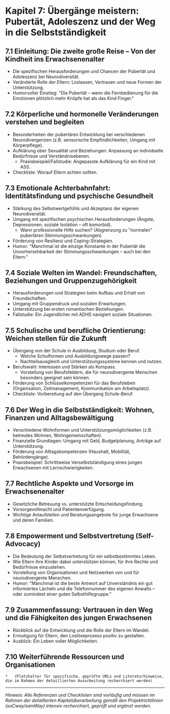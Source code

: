 # Kapitel 7: Übergänge meistern: Pubertät, Adoleszenz und der Weg in die Selbstständigkeit

## 7.1 Einleitung: Die zweite große Reise – Von der Kindheit ins Erwachsenenalter

*   Die spezifischen Herausforderungen und Chancen der Pubertät und Adoleszenz bei Neurodiversität.
*   Veränderte Rolle der Eltern: Loslassen, Vertrauen und neue Formen der Unterstützung.
*   Humorvoller Einstieg: "Die Pubertät – wenn die Fernbedienung für die Emotionen plötzlich mehr Knöpfe hat als das Kind Finger."

## 7.2 Körperliche und hormonelle Veränderungen verstehen und begleiten

*   Besonderheiten der pubertären Entwicklung bei verschiedenen Neurodivergenzen (z.B. sensorische Empfindlichkeiten, Umgang mit Körperpflege).
*   Aufklärung über Sexualität und Beziehungen: Anpassung an individuelle Bedürfnisse und Verständnisebenen.
    *   Praxisbeispiel/Fallstudie: Angepasste Aufklärung für ein Kind mit ASS.
*   Checkliste: Worauf Eltern achten sollten.

## 7.3 Emotionale Achterbahnfahrt: Identitätsfindung und psychische Gesundheit

*   Stärkung des Selbstwertgefühls und Akzeptanz der eigenen Neurodiversität.
*   Umgang mit spezifischen psychischen Herausforderungen (Ängste, Depressionen, soziale Isolation – oft komorbid).
    *   Wann professionelle Hilfe suchen? (Abgrenzung zu "normalen" pubertären Stimmungsschwankungen)
*   Förderung von Resilienz und Coping-Strategien.
*   Humor: "Manchmal ist die einzige Konstante in der Pubertät die Unvorhersehbarkeit der Stimmungsschwankungen – auch bei den Eltern."

## 7.4 Soziale Welten im Wandel: Freundschaften, Beziehungen und Gruppenzugehörigkeit

*   Herausforderungen und Strategien beim Aufbau und Erhalt von Freundschaften.
*   Umgang mit Gruppendruck und sozialen Erwartungen.
*   Unterstützung bei ersten romantischen Beziehungen.
*   Fallstudie: Ein Jugendlicher mit ADHS navigiert soziale Situationen.

## 7.5 Schulische und berufliche Orientierung: Weichen stellen für die Zukunft

*   Übergang von der Schule in Ausbildung, Studium oder Beruf.
    *   Welche Schulformen und Ausbildungswege passen?
    *   Nachteilsausgleich und Unterstützungssysteme kennen und nutzen.
*   Berufswahl: Interessen und Stärken als Kompass.
    *   Vorstellung von Berufsfeldern, die für neurodivergente Menschen besonders geeignet sein können.
*   Förderung von Schlüsselkompetenzen für das Berufsleben (Organisation, Zeitmanagement, Kommunikation am Arbeitsplatz).
*   Checkliste: Vorbereitung auf den Übergang Schule-Beruf.

## 7.6 Der Weg in die Selbstständigkeit: Wohnen, Finanzen und Alltagsbewältigung

*   Verschiedene Wohnformen und Unterstützungsmöglichkeiten (z.B. betreutes Wohnen, Wohngemeinschaften).
*   Finanzielle Grundlagen: Umgang mit Geld, Budgetplanung, Anträge auf Unterstützung.
*   Förderung von Alltagskompetenzen (Haushalt, Mobilität, Behördengänge).
*   Praxisbeispiel: Schrittweise Verselbstständigung eines jungen Erwachsenen mit Lernschwierigkeiten.

## 7.7 Rechtliche Aspekte und Vorsorge im Erwachsenenalter

*   Gesetzliche Betreuung vs. unterstützte Entscheidungsfindung.
*   Vorsorgevollmacht und Patientenverfügung.
*   Wichtige Anlaufstellen und Beratungsangebote für junge Erwachsene und deren Familien.

## 7.8 Empowerment und Selbstvertretung (Self-Advocacy)

*   Die Bedeutung der Selbstvertretung für ein selbstbestimmtes Leben.
*   Wie Eltern ihre Kinder dabei unterstützen können, für ihre Rechte und Bedürfnisse einzustehen.
*   Vorstellung von Organisationen und Netzwerken von und für neurodivergente Menschen.
*   Humor: "Manchmal ist die beste Antwort auf Unverständnis ein gut informiertes Lächeln und die Telefonnummer des eigenen Anwalts – oder zumindest einer guten Selbsthilfegruppe."

## 7.9 Zusammenfassung: Vertrauen in den Weg und die Fähigkeiten des jungen Erwachsenen

*   Rückblick auf die Entwicklung und die Rolle der Eltern im Wandel.
*   Ermutigung für Eltern, den Loslöseprozess positiv zu gestalten.
*   Ausblick: Ein Leben voller Möglichkeiten.

## 7.10 Weiterführende Ressourcen und Organisationen
    *   (Platzhalter für spezifische, geprüfte URLs und Literaturhinweise, die im Rahmen der detaillierten Ausarbeitung recherchiert werden)

---
*Hinweis: Alle Referenzen und Checklisten sind vorläufig und müssen im Rahmen der detaillierten Kapitelüberarbeitung gemäß den Projektrichtlinien (saCway/samWay) intensiv recherchiert, geprüft und ergänzt werden.*
